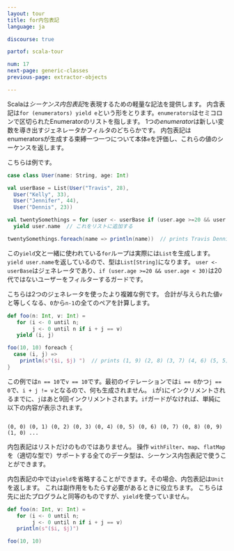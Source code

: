 ```yaml
---
layout: tour
title: for内包表記
language: ja

discourse: true

partof: scala-tour

num: 17
next-page: generic-classes
previous-page: extractor-objects

---
```


Scalaは*シーケンス内包表記*を表現するための軽量な記法を提供します。
内含表記は`for (enumerators) yield e`という形をとります。`enumerators`はセミコロンで区切られたEnumeratorのリストを指します。
1つの*enumerator*は新しい変数を導き出すジェネレータかフィルタのどちらかです。
内包表記はenumeratorsが生成する束縛一つ一つについて本体`e`を評価し、これらの値のシーケンスを返します。

こちらは例です。

```scala mdoc
case class User(name: String, age: Int)

val userBase = List(User("Travis", 28),
  User("Kelly", 33),
  User("Jennifer", 44),
  User("Dennis", 23))

val twentySomethings = for (user <- userBase if (user.age >=20 && user.age < 30))
  yield user.name  // これをリストに追加する

twentySomethings.foreach(name => println(name))  // prints Travis Dennis
```
この`yield`文と一緒に使われている`for`ループは実際には`List`を生成します。
`yield user.name`を返しているので、型は`List[String]`になります。
`user <- userBase`はジェネレータであり、`if (user.age >=20 && user.age < 30)`は20代ではないユーザーをフィルターするガードです。

こちらは2つのジェネレータを使ったより複雑な例です。
合計が与えられた値`v`と等しくなる、`0`から`n-1`の全てのペアを計算します。

```scala mdoc
def foo(n: Int, v: Int) =
   for (i <- 0 until n;
        j <- 0 until n if i + j == v)
   yield (i, j)

foo(10, 10) foreach {
  case (i, j) =>
    println(s"($i, $j) ")  // prints (1, 9) (2, 8) (3, 7) (4, 6) (5, 5) (6, 4) (7, 3) (8, 2) (9, 1)
}

```
この例では`n == 10`で`v == 10`です。最初のイテレーションでは`i == 0`かつ`j == 0`で、`i + j != v`となるので、何も生成されません。
`i`が`1`にインクリメントされるまでに、`j`はあと9回インクリメントされます。`if`ガードがなければ、単純に以下の内容が表示されます。

```

(0, 0) (0, 1) (0, 2) (0, 3) (0, 4) (0, 5) (0, 6) (0, 7) (0, 8) (0, 9) (1, 0) ...
```
内包表記はリストだけのものではありません。
操作 `withFilter`、`map`、`flatMap`を（適切な型で）サポートする全てのデータ型は、シーケンス内包表記で使うことができます。

内包表記の中では`yield`を省略することができます。その場合、内包表記は`Unit`を返します。
これは副作用をもたらす必要があるときに役立ちます。
こちらは先に出たプログラムと同等のものですが、`yield`を使っていません。

```scala mdoc
def foo(n: Int, v: Int) =
   for (i <- 0 until n;
        j <- 0 until n if i + j == v)
   println(s"($i, $j)")

foo(10, 10)
```
